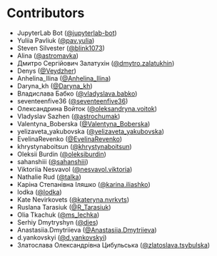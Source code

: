 # Contributors

* JupyterLab Bot ([@jupyterlab-bot](https://crowdin.com/profile/jupyterlab-bot))
* Yuliia Pavliuk ([@pav.yulia](https://crowdin.com/profile/pav.yulia))
* Steven Silvester ([@blink1073](https://crowdin.com/profile/blink1073))
* Alina ([@astromavka](https://crowdin.com/profile/astromavka))
* Дмитро Сергійович Залатухін ([@dmytro.zalatukhin](https://crowdin.com/profile/dmytro.zalatukhin))
* Denys ([@Veydzher](https://crowdin.com/profile/Veydzher))
* Anhelina_Ilina ([@Anhelina_Ilina](https://crowdin.com/profile/Anhelina_Ilina))
* Daryna_kh ([@Daryna_kh](https://crowdin.com/profile/Daryna_kh))
* Владислава Бабко ([@vladyslava.babko](https://crowdin.com/profile/vladyslava.babko))
* seventeenfive36 ([@seventeenfive36](https://crowdin.com/profile/seventeenfive36))
* Олександрина Войток ([@oleksandryna.voitok](https://crowdin.com/profile/oleksandryna.voitok))
* Vladyslav Sazhen ([@astrochumak](https://crowdin.com/profile/astrochumak))
* Valentyna_Boberska ([@Valentyna_Boberska](https://crowdin.com/profile/Valentyna_Boberska))
* yelizaveta_yakubovska ([@yelizaveta_yakubovska](https://crowdin.com/profile/yelizaveta_yakubovska))
* EvelinaRevenko ([@EvelinaRevenko](https://crowdin.com/profile/EvelinaRevenko))
* khrystynaboitsun ([@khrystynaboitsun](https://crowdin.com/profile/khrystynaboitsun))
* Oleksii Burdin ([@oleksiburdin](https://crowdin.com/profile/oleksiburdin))
* sahanshiii ([@sahanshiii](https://crowdin.com/profile/sahanshiii))
* Viktoriia Nesvavol ([@nesvavol.viktoria](https://crowdin.com/profile/nesvavol.viktoria))
* Nathalie Rud ([@talka](https://crowdin.com/profile/talka))
* Каріна Степанівна Іляшко ([@karina.iliashko](https://crowdin.com/profile/karina.iliashko))
* lodka ([@lodka](https://crowdin.com/profile/lodka))
* Kate Nevirkovets ([@kateryna.nvrkvts](https://crowdin.com/profile/kateryna.nvrkvts))
* Ruslana Tarasiuk ([@R_Tarasiuk](https://crowdin.com/profile/R_Tarasiuk))
* Olia Tkachuk ([@ms_lechka](https://crowdin.com/profile/ms_lechka))
* Serhiy Dmytryshyn ([@dies](https://crowdin.com/profile/dies))
* Anastasiia.Dmytriieva ([@Anastasiia.Dmytriieva](https://crowdin.com/profile/Anastasiia.Dmytriieva))
* d.yankovskyi ([@d.yankovskyi](https://crowdin.com/profile/d.yankovskyi))
* Златослава Олександрівна Цибульська ([@zlatoslava.tsybulska](https://crowdin.com/profile/zlatoslava.tsybulska))
